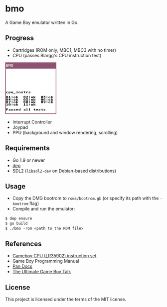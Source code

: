 # bmo

A Game Boy emulator written in Go.

## Progress

- Cartridges (ROM only, MBC1, MBC3 with no timer)
- CPU (passes Blargg's CPU instruction test)

![Blargg's CPU instruction test passed](docs/cpu_instrs.png)

- Interrupt Controller
- Joypad
- PPU (background and window rendering, scrolling)

## Requirements

- Go 1.9 or newer
- [dep](https://github.com/golang/dep)
- SDL2 (`libsdl2-dev` on Debian-based distributions)

## Usage

- Copy the DMG bootrom to `roms/bootrom.gb` (or specify its path with the
  `-bootrom` flag)
- Compile and run the emulator:

```
$ dep ensure
$ go build
$ ./bmo -rom <path to the ROM file>
```

## References

- [Gameboy CPU (LR35902) instruction set](http://www.pastraiser.com/cpu/gameboy/gameboy_opcodes.html)
- Game Boy Programming Manual
- [Pan Docs](http://gbdev.gg8.se/wiki/articles/Pan_Docs)
- [The Ultimate Game Boy Talk](https://www.youtube.com/watch?v=HyzD8pNlpwI)

## License

This project is licensed under the terms of the MIT license.

